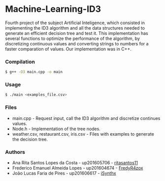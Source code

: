 # Machine-Learning-ID3
Fourth project of the subject Artificial Inteligence, which consisted in implementing the ID3 algorithm and all the data structures needed to generate an efficient decision tree and test it.
This implementation has several functions to optimize the performance of the algorithm, by discretizing continuous values and converting strings to numbers for a faster comparation of values.
Our implementation was in C++.


### Compilation
``` bash
$ g++ -O3 main.cpp -o main
```

### Usage
``` bash
$ ./main <examples_file.csv>
```


### Files
* main.cpp - Request input, call the ID3 algorithm and discretize continues values.
* Node.h - Implementation of the tree nodes.
* weather.csv, restaurant.csv, iris.csv - Files with examples to generate the decision tree.


### Authors
* Ana Rita Santos Lopes da Costa - up201605706 - [ritasantos11](https://www.github.com/ritasantos11)
* Frederico Emanuel Almeida Lopes - up201604674 - [FredyR4zox](https://www.github.com/FredyR4zox)
* João Lucas Faria de Pires - up201606617 - [iSynthx](https://www.github.com/iSynthx)
